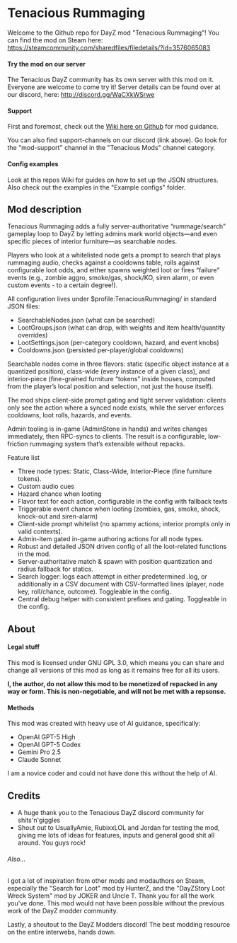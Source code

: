 # Tenacious Rummaging
Welcome to the Github repo for DayZ mod "Tenacious Rummaging"! You can find the mod on Steam here: https://steamcommunity.com/sharedfiles/filedetails/?id=3576065083

#### Try the mod on our server
The Tenacious DayZ community has its own server with this mod on it. Everyone are welcome to come try it! Server details can be found over at our discord, here: http://discord.gg/WaCXkWSrwe

#### Support
First and foremost, check out the [Wiki here on Github](https://github.com/v1spern/Tenacious-Rummaging/wiki) for mod guidance.

You can also find support-channels on our discord (link above). Go look for the "mod-support" channel in the "Tenacious Mods" channel category.

#### Config examples
Look at this repos Wiki for guides on how to set up the JSON structures. Also check out the examples in the "Example configs" folder.

## Mod description

Tenacious Rummaging adds a fully server-authoritative “rummage/search” gameplay loop to DayZ by letting admins mark world objects—and even specific pieces of interior furniture—as searchable nodes.

Players who look at a whitelisted node gets a prompt to search that plays rummaging audio, checks against a cooldowns table, rolls against configurable loot odds, and either spawns weighted loot or fires “failure” events (e.g., zombie aggro, smoke/gas, shock/KO, siren alarm, or even custom events - to a certain degree!).

All configuration lives under $profile:TenaciousRummaging/ in standard JSON files:
* SearchableNodes.json (what can be searched)
* LootGroups.json (what can drop, with weights and item health/quantity overrides)
* LootSettings.json (per-category cooldown, hazard, and event knobs)
* Cooldowns.json (persisted per-player/global cooldowns)

Searchable nodes come in three flavors: static (specific object instance at a quantized position), class-wide (every instance of a given class), and interior-piece (fine-grained furniture “tokens” inside houses, computed from the player’s local position and selection, not just the house itself).

The mod ships client-side prompt gating and tight server validation: clients only see the action where a synced node exists, while the server enforces cooldowns, loot rolls, hazards, and events.

Admin tooling is in-game (AdminStone in hands) and writes changes immediately, then RPC-syncs to clients. The result is a configurable, low-friction rummaging system that’s extensible without repacks.

Feature list

* Three node types: Static, Class-Wide, Interior-Piece (fine furniture tokens).
* Custom audio cues
* Hazard chance when looting
* Flavor text for each action, configurable in the config with fallback texts
* Triggerable event chance when looting (zombies, gas, smoke, shock, knock-out and siren-alarm)
* Client-side prompt whitelist (no spammy actions; interior prompts only in valid contexts).
* Admin-item gated in-game authoring actions for all node types.
* Robust and detailed JSON driven config of all the loot-related functions in the mod.
* Server-authoritative match & spawn with position quantization and radius fallback for statics.
* Search logger: logs each attempt in either predetermined .log, or additionally in a CSV document with CSV-formatted lines (player, node key, roll/chance, outcome). Toggleable in the config.
* Central debug helper with consistent prefixes and gating. Toggleable in the config.

## About

#### Legal stuff
This mod is licensed under GNU GPL 3.0, which means you can share and change all versions of this mod as long as it remains free for all its users.

**I, the author, do not allow this mod to be monetized of repacked in any way or form. This is non-negotiable, and will not be met with a repsonse.**

#### Methods
This mod was created with heavy use of AI guidance, specifically:
* OpenAI GPT-5 High
* OpenAI GPT-5 Codex
* Gemini Pro 2.5
* Claude Sonnet

I am a novice coder and could not have done this without the help of AI.

## Credits

* A huge thank you to the Tenacious DayZ discord community for shits'n'giggles
* Shout out to UsuallyAmie, RubixxLOL and Jordan for testing the mod, giving me lots of ideas for features, inputs and general good shit all around. You guys rock!

###### Also...
I got a lot of inspiration from other mods and modauthors on Steam, especially the "Search for Loot" mod by HunterZ, and the "DayZStory Loot Wreck System" mod by JOKER and Uncle T. Thank you for all the work you've done. This mod would not have been possible without the previous work of the DayZ modder community.

Lastly, a shoutout to the DayZ Modders discord! The best modding resource on the entire interwebs, hands down.